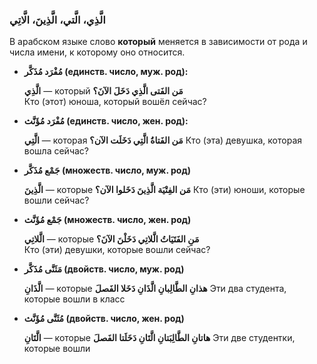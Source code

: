 ﻿
### الَّذِي، الَّتي، الَّذِينَ، الَّاتِي

В арабском языке слово **который** меняется в зависимости от рода и числа имени, к которому оно относится.

- **مُفْرَد مُذَكَّر (единств. число, муж. род):**
    
    **الَّذِي** — который
        **مَن الفَتى الَّذِي دَخَلَ الآنَ؟**  
        Кто (этот) юноша, который вошёл сейчас?
        
- **مُفْرَد مُؤَنَّث (единств. число, жен. род):**
    
     **الَّتِي** — которая
    **مَن الفَتاةُ الَّتِي دَخَلَت الآن؟**
        Кто (эта) девушка, которая вошла сейчас?
        
-  **جَمْع مُذَكَّر (множеств. число, муж. род)**
    
    **الَّذِينَ** — которые
    **مَن الفِتْيَة الَّذِينَ دَخَلوا الآن؟**
        Кто (эти) юноши, которые вошли сейчас?
        
- **جَمْع مُؤَنَّث (множеств. число, жен. род)**
    
    **الَّلاتِي** — которые
     **مَنِ الفَتَيَاتُ الَّلاتِي دَخَلْنَ الآنَ؟**  
        Кто (эти) девушки, которые вошли сейчас?
                
-  **مَثَنَّى مُذَكَّر (двойств. число, муж. род)**
    
    **الَّذَانِ** — которые
    **هذانِ الطَّالِبانِ الَّذَانِ دَخَلا الفَصلَ** 
        Эти два студента, которые вошли в класс
        
- **مُثَنَّى مُؤَنَّث (двойств. число, жен. род)**
    
   **الَّتَانِ** — которые
  **هاتانِ الطَّالِبَتانِ الَّتَانِ دَخَلَتا الفَصلَ**
        Эти две студентки, которые вошли 
